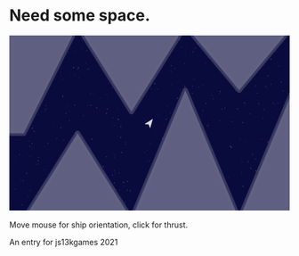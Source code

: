 # Need some space.

<img src="screenshot_big.png" />

Move mouse for ship orientation, click for thrust.

An entry for js13kgames 2021
